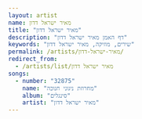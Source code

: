 ```yaml
---
layout: artist
name: מאיר ישראל דדון
title: "מאיר ישראל דדון"
description: "דף האמן מאיר ישראל דדון"
keywords: "שירים, מוזיקה, מאיר ישראל דדון"
permalink: /artists/מאיר-ישראל-דדון/
redirect_from:
  - /artists/list/מאיר ישראל דדון
songs:
  - number: "32875"
    name: "מחרוזת ניגוני חנוכה"
    album: "סינגלים"
    artist: "מאיר ישראל דדון"
---
```

